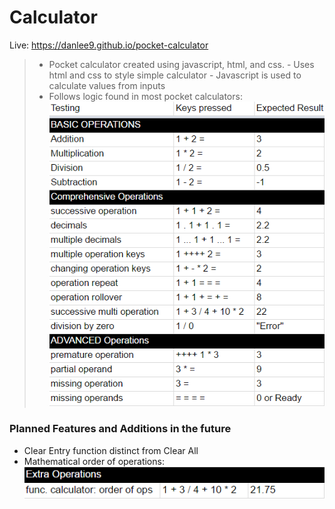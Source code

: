 # Calculator
Live: https://danlee9.github.io/pocket-calculator

> - Pocket calculator created using javascript, html, and css.
    - Uses html and css to style simple calculator
    - Javascript is used to calculate values from inputs
> - Follows logic found in most pocket calculators:
	![Alt text](./calculator-logic.png?raw=true "Calculator Logic")

### Planned Features and Additions in the future
- Clear Entry function distinct from Clear All
- Mathematical order of operations:
	![Alt text](./planned-addition.png?raw=true "Planned Addition")